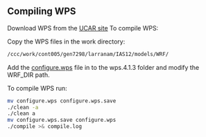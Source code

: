 ## Compiling WPS

Download WPS from the [UCAR site](https://www2.mmm.ucar.edu/wrf/users/download/get_source.html)
To compile WPS:

Copy the WPS files in the work directory:

```bash
/ccc/work/cont005/gen7298/larranam/IAS12/models/WRF/
```

Add the [configure.wps](https://github.com/marcolarranaga/ias12wiki/tree/master/models/wps4.1.3/compile/configure.wps) file in to the wps.4.1.3 folder and modify the WRF_DIR path.

To compile WPS run:

```bash
mv configure.wps configure.wps.save
./clean -a
./clean a
mv configure.wps.save configure.wps
./compile >& compile.log
```

